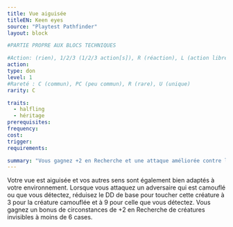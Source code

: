 ```yaml
---
title: Vue aiguisée
titleEN: Keen eyes
source: "Playtest Pathfinder"
layout: block

#PARTIE PROPRE AUX BLOCS TECHNIQUES

#Action: (rien), 1/2/3 (1/2/3 action[s]), R (réaction), L (action libre)
action: 
type: don
level: 1
#Rareté : C (commun), PC (peu commun), R (rare), U (unique)
rarity: C

traits:
  - halfling
  - héritage
prerequisites: 
frequency:
cost:
trigger:
requirements:

summary: "Vous gagnez +2 en Recherche et une attaque améliorée contre les créatures camouflées ou détectées."
---
```


Votre vue est aiguisée et vos autres sens sont également bien adaptés à votre environnement. Lorsque vous attaquez un adversaire qui est camouflé ou que vous détectez, réduisez le DD de base pour toucher cette créature à 3 pour la créature camouflée et à 9 pour celle que vous détectez. Vous gagnez un bonus de circonstances de +2 en Recherche de créatures invisibles à moins de 6 cases.